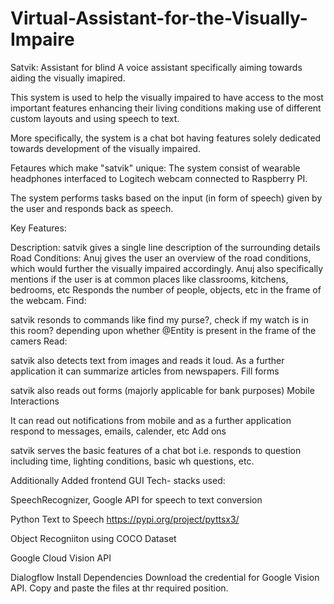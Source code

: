# Virtual-Assistant-for-the-Visually-Impaire
Satvik: Assistant for blind A voice assistant specifically aiming towards aiding the visually imapired.

This system is used to help the visually impaired to have access to the most important features enhancing their living conditions making use of different custom layouts and using speech to text.

More specifically, the system is a chat bot having features solely dedicated towards development of the visually impaired.

Fetaures which make "satvik" unique: The system consist of wearable headphones interfaced to Logitech webcam connected to Raspberry PI.

The system performs tasks based on the input (in form of speech) given by the user and responds back as speech.

Key Features:

Description:
satvik gives a single line description of the surrounding details Road Conditions: Anuj gives the user an overview of the road conditions, which would further the visually impaired accordingly. Anuj also specifically mentions if the user is at common places like classrooms, kitchens, bedrooms, etc Responds the number of people, objects, etc in the frame of the webcam. Find:

satvik resonds to commands like find my purse?, check if my watch is in this room? depending upon whether @Entity is present in the frame of the camers Read:

satvik also detects text from images and reads it loud. As a further application it can summarize articles from newspapers. Fill forms

satvik also reads out forms (majorly applicable for bank purposes) Mobile Interactions

It can read out notifications from mobile and as a further application respond to messages, emails, calender, etc Add ons

satvik serves the basic features of a chat bot i.e. responds to question including time, lighting conditions, basic wh questions, etc.

Additionally Added frontend GUI Tech- stacks used:

SpeechRecognizer, Google API for speech to text conversion

Python Text to Speech https://pypi.org/project/pyttsx3/

Object Recogniiton using COCO Dataset

Google Cloud Vision API

Dialogflow Install Dependencies Download the credential for Google Vision API. Copy and paste the files at thr required position.

